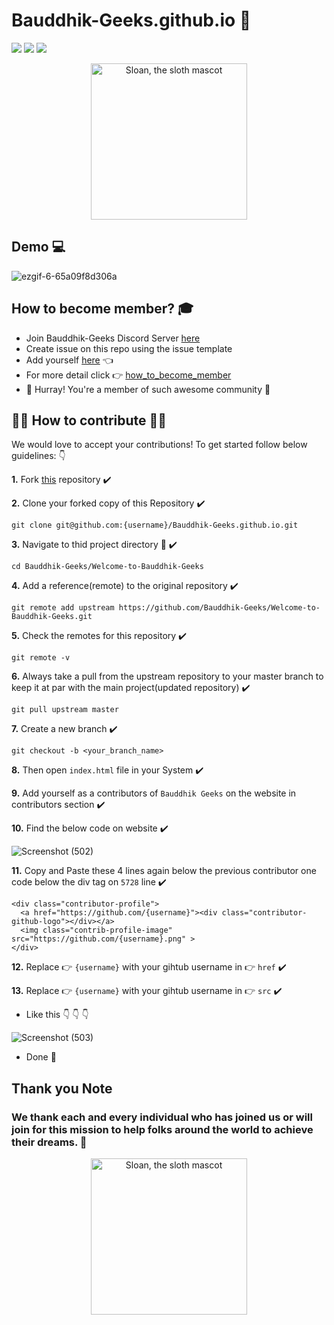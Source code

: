 # Bauddhik-Geeks.github.io 👨‍

![](https://img.shields.io/github/repo-size/Bauddhik-Geeks/Welcome-to-Bauddhik-Geeks)
<img src="https://visitor-badge.laobi.icu/badge?page_id=Bauddhik-Geeks">
<img src="https://badges.frapsoft.com/os/v1/open-source.svg?v=103">
<p align="center">
  <img alt="Sloan, the sloth mascot" width="250px" src="https://user-images.githubusercontent.com/68494604/134782910-ff2a63bb-ac82-4dd7-a9fd-a0a963029342.gif">
   <br>
</p>

## Demo 💻

![ezgif-6-65a09f8d306a](https://user-images.githubusercontent.com/68494604/134782812-43602a82-9d0d-440f-a2c1-073b4d2202a2.gif)

## How to become member? 🎓 

-   Join Bauddhik-Geeks Discord Server [here](https://discord.gg/atzZYdNMDF)
-   Create issue on this repo using the issue template
-   Add yourself [here](https://github.com/Bauddhik-Geeks/Welcome-to-Bauddhik-Geeks/blob/main/Members.md) 👈
-   For more detail click 👉 [how_to_become_member](https://github.com/Bauddhik-Geeks/Welcome-to-Bauddhik-Geeks/blob/main/How_to_become_member.md)
-   🎊 Hurray! You're a member of such awesome community 🎉

## 👨‍💻 How to contribute 👨‍💻

We would love to accept your contributions! To get started follow below guidelines: 👇

**1.** Fork [this](https://github.com/Bauddhik-Geeks/Welcome-to-Bauddhik-Geeks) repository ✔️

**2.** Clone your forked copy of this Repository ✔️
```
git clone git@github.com:{username}/Bauddhik-Geeks.github.io.git
```

**3.** Navigate to thid project directory :file_folder: ✔️

```
cd Bauddhik-Geeks/Welcome-to-Bauddhik-Geeks
```

**4.** Add a reference(remote) to the original repository ✔️
```
git remote add upstream https://github.com/Bauddhik-Geeks/Welcome-to-Bauddhik-Geeks.git
```

**5.** Check the remotes for this repository ✔️

```
git remote -v
```

**6.** Always take a pull from the upstream repository to your master branch to keep it at par with the main project(updated repository)  ✔️

```
git pull upstream master
```

**7.** Create a new branch ✔️

```
git checkout -b <your_branch_name>
```

**8.** Then open ```index.html``` file in your System ✔️ 

**9.** Add yourself as a contributors of ```Bauddhik Geeks``` on the website in contributors section ✔️ 
 
**10.** Find the below code on website ✔️

![Screenshot (502)](https://user-images.githubusercontent.com/68494604/134794847-9894f06f-cfac-4533-8a2b-6d23d6f345d0.png)

**11.** Copy and Paste these 4 lines again below the previous contributor one code below the div tag on ```5728``` line ✔️

```
<div class="contributor-profile">
  <a href="https://github.com/{username}"><div class="contributor-github-logo"></div></a>
  <img class="contrib-profile-image" src="https://github.com/{username}.png" >
</div>
```

**12.** Replace 👉 ```{username}``` with your gihtub username in 👉 ```href``` ✔️

**13.** Replace 👉 ```{username}``` with your gihtub username in 👉 ```src``` ✔️   
  
- Like this 👇 👇 👇

 ![Screenshot (503)](https://user-images.githubusercontent.com/68494604/134796717-f3ad78bc-b1ce-4249-9680-6f20427960f5.png)
 
 - Done 🎉
  
## Thank you Note 

### We thank each and every individual who has joined us or will join for this mission to help folks around the world to achieve their dreams. 👨‍

<p align="center">
  <img alt="Sloan, the sloth mascot" width="250px" src="https://thumbs.gfycat.com/EqualAfraidAntelope-max-1mb.gif">
   <br>
</p>
